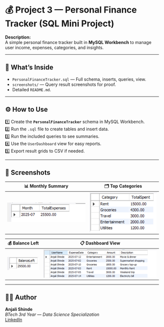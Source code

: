 # 💰 Project 3 — Personal Finance Tracker (SQL Mini Project)

**Description:**  
A simple personal finance tracker built in **MySQL Workbench** to manage user income, expenses, categories, and insights.

---

## 📂 What’s Inside

- `PersonalFinanceTracker.sql` — Full schema, inserts, queries, view.
- `screenshots/` — Query result screenshots for proof.
- Detailed `README.md`.

---

## ⚙️ How to Use

1️⃣ Create the **`PersonalFinanceTracker`** schema in MySQL Workbench.  
2️⃣ Run the `.sql` file to create tables and insert data.  
3️⃣ Run the included queries to see summaries.  
4️⃣ Use the `UserDashboard` view for easy reports.  
5️⃣ Export result grids to CSV if needed.

---

## 📸 Screenshots

| 📊 Monthly Summary | 🗂️ Top Categories |
|---------------------|-------------------|
| ![Monthly](./screenshots/monthly-summary.png) | ![Categories](./screenshots/top-categories.png) |

| 💰 Balance Left | 📋 Dashboard View |
|-----------------|-------------------|
| ![Balance](./screenshots/balance-left.png) | ![Dashboard](./screenshots/user-dashboard.png) |

---

## 👩‍💻 Author

**Anjali Shinde**  
*BTech 3rd Year — Data Science Specialization*  
[LinkedIn](https://www.linkedin.com/in/anjali-shinde-647b472b7)

